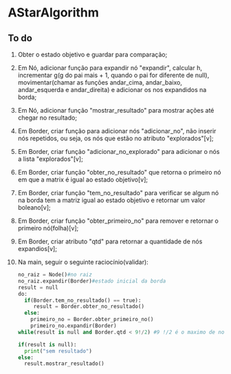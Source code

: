 # AStarAlgorithm

## To do

1. Obter o estado objetivo e guardar para comparação;
2. Em Nó, adicionar função para expandir nó "expandir", calcular h, incrementar g(g do pai mais + 1, quando o pai for diferente de null), movimentar(chamar as funções andar_cima, andar_baixo, andar_esquerda e andar_direita) e adicionar os nos expandidos na borda;
3. Em Nó, adicionar função "mostrar_resultado" para mostrar ações até chegar no resultado;
4. Em Border, criar função para adicionar nós "adicionar_no", não inserir nós repetidos, ou seja, os nós que estão no atributo "explorados"[v];
5. Em Border, criar função "adicionar_no_explorado" para adicionar o nós a lista "explorados"[v];
6. Em Border, criar função "obter_no_resultado" que retorna o primeiro nó em que a matrix é igual ao estado objetivo[v];
7. Em Border, criar função "tem_no_resultado" para verificar se algum nó na borda tem a matriz igual ao estado objetivo e retornar um valor boleano[v];
8. Em Border, criar função "obter_primeiro_no" para remover e retornar o primeiro nó(folha)[v];
9. Em Border, criar atributo "qtd" para retornar a quantidade de nós expandios[v];
10. Na main, seguir o seguinte raciocínio(validar):
     
     ```py
    no_raiz = Node()#no raiz
    no_raiz.expandir(Border)#estado inicial da borda
    result = null
    do:          
       if(Border.tem_no_resultado() == true):
          result = Border.obter_no_resultado()
       else:
         primeiro_no = Border.obter_primeiro_no()
         primeiro_no.expandir(Border)
     while(result is null and Border.qtd < 9!/2) #9 !/2 é o maximo de nos a serem expandidos?

     if(result is null):
       print("sem resultado")
     else:
       result.mostrar_resultado()
```
     
